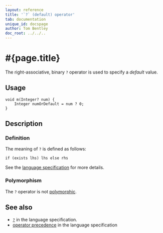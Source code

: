 ```yaml
---
layout: reference
title: '`?` (default) operator'
tab: documentation
unique_id: docspage
author: Tom Bentley
doc_root: ../../..
---
```


# #{page.title}

The right-associative, binary `?` operator is used to specify a *default* value.

## Usage 

    void m(Integer? num) {
        Integer numOrDefault = num ? 0;
    }

## Description

### Definition

The meaning of `?` is defined as follows:

<!-- check:none -->
    if (exists lhs) lhs else rhs

See the [language specification](#{site.urls.spec_current}#nullvalues) for more details.

### Polymorphism

The `?` operator is not [polymorphic](#{page.doc_root}/reference/operator/operator-polymorphism). 

## See also

* [`?`](#{site.urls.spec_current}#nullvalues) in the language specification.
* [operator precedence](#{site.urls.spec_current}#operatorprecedence) in the 
  language specification
